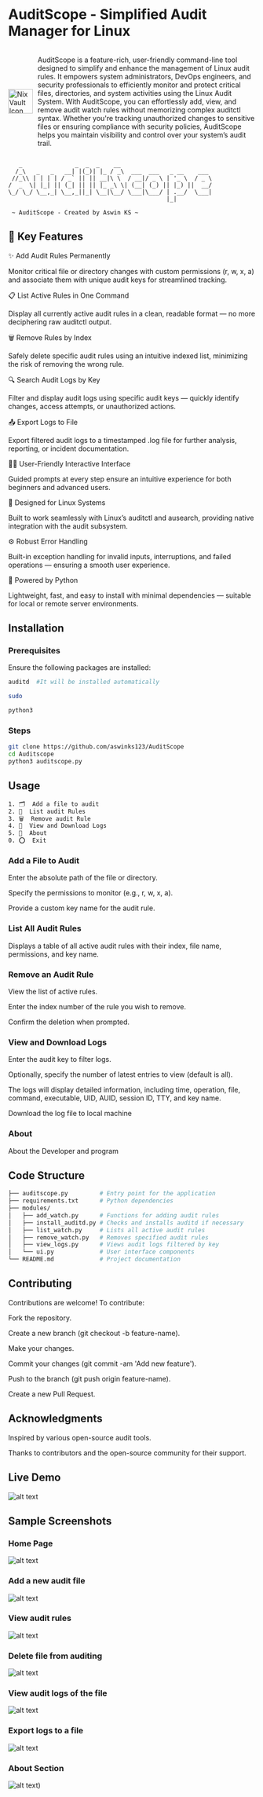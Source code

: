 # AuditScope - Simplified Audit Manager for Linux

<div style="display: flex; align-items: center;">
    <img src="resources/logo.png" alt="NixVault Icon" width="50" style="margin-right: 10px;"/>
    <p>AuditScope is a feature-rich, user-friendly command-line tool designed to simplify and enhance the management of Linux audit rules. It empowers system administrators, DevOps engineers, and security professionals to efficiently monitor and protect critical files, directories, and system activities using the Linux Audit System.
With AuditScope, you can effortlessly add, view, and remove audit watch rules without memorizing complex auditctl syntax. Whether you're tracking unauthorized changes to sensitive files or ensuring compliance with security policies, AuditScope helps you maintain visibility and control over your system’s audit trail.</p>
</div>

```
   _               _  _  _    __                          
  /_\   _   _   __| |(_)| |_ / _\  ___  ___   _ __    ___ 
 //_\\ | | | | / _` || || __|\ \  / __|/ _ \ | '_ \  / _ \
/  _  \| |_| || (_| || || |_ _\ \| (__| (_) || |_) ||  __/
\_/ \_/ \__,_| \__,_||_| \__|\__/ \___|\___/ | .__/  \___|
                                             |_|               
                                    
 ~ AuditScope - Created by Aswin KS ~ 

```

## 🚀 Key Features


✨ Add Audit Rules Permanently

Monitor critical file or directory changes with custom permissions (r, w, x, a) and associate them with unique audit keys for streamlined tracking.

📋 List Active Rules in One Command

Display all currently active audit rules in a clean, readable format — no more deciphering raw auditctl output.

🗑️ Remove Rules by Index

Safely delete specific audit rules using an intuitive indexed list, minimizing the risk of removing the wrong rule.

🔍 Search Audit Logs by Key

Filter and display audit logs using specific audit keys — quickly identify changes, access attempts, or unauthorized actions.

📤 Export Logs to File

Export filtered audit logs to a timestamped .log file for further analysis, reporting, or incident documentation.

🧑‍💻 User-Friendly Interactive Interface

Guided prompts at every step ensure an intuitive experience for both beginners and advanced users.

🐧 Designed for Linux Systems

Built to work seamlessly with Linux’s auditctl and ausearch, providing native integration with the audit subsystem.

⚙️ Robust Error Handling

Built-in exception handling for invalid inputs, interruptions, and failed operations — ensuring a smooth user experience.

🐍 Powered by Python

Lightweight, fast, and easy to install with minimal dependencies — suitable for local or remote server environments.


## Installation

### Prerequisites

Ensure the following packages are installed:
```bash
auditd  #It will be installed automatically

sudo

python3
```

### Steps

```bash
git clone https://github.com/aswinks123/AuditScope
cd Auditscope
python3 auditscope.py
```

## Usage

```bash
1. 🗂️  Add a file to audit
2. 📌  List audit Rules
3. 🗑️  Remove audit Rule
4. 📑  View and Download Logs
5. 🌟  About
0. ⭕  Exit
```

### Add a File to Audit

Enter the absolute path of the file or directory.

Specify the permissions to monitor (e.g., r, w, x, a).

Provide a custom key name for the audit rule.​

### List All Audit Rules

Displays a table of all active audit rules with their index, file name, permissions, and key name.​

### Remove an Audit Rule

View the list of active rules.

Enter the index number of the rule you wish to remove.

Confirm the deletion when prompted.​

### View and Download Logs

Enter the audit key to filter logs.

Optionally, specify the number of latest entries to view (default is all).

The logs will display detailed information, including time, operation, file, command, executable, UID, AUID, session ID, TTY, and key name.

Download the log file to local machine

### About

About the Developer and program

## Code Structure

```bash
├── auditscope.py         # Entry point for the application
├── requirements.txt      # Python dependencies
├── modules/
│   ├── add_watch.py      # Functions for adding audit rules
│   ├── install_auditd.py # Checks and installs auditd if necessary
│   ├── list_watch.py     # Lists all active audit rules
│   ├── remove_watch.py   # Removes specified audit rules
│   ├── view_logs.py      # Views audit logs filtered by key
│   └── ui.py             # User interface components
└── README.md             # Project documentation
```

## Contributing

Contributions are welcome! To contribute:

Fork the repository.

Create a new branch (git checkout -b feature-name).

Make your changes.

Commit your changes (git commit -am 'Add new feature').

Push to the branch (git push origin feature-name).

Create a new Pull Request.

## Acknowledgments

Inspired by various open-source audit tools.

Thanks to contributors and the open-source community for their support.​

## Live Demo

![alt text](/resources/audit-scope-live.gif)

## Sample Screenshots

### Home Page
![alt text](/resources/image.png)

### Add a new audit file
![alt text](/resources/add.png)

### View audit rules
![alt text](/resources/view.png)

### Delete file from auditing
![alt text](/resources/delete.png)

### View audit logs of the file
![alt text](/resources/logs.png)

### Export logs to a file
![alt text](/resources/export.png)

### About Section
![alt text](/resources/about.png))
